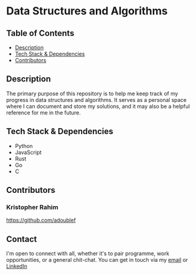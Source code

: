 # Data Structures and Algorithms

## Table of Contents

- [Description](#description)
- [Tech Stack & Dependencies](#tech-stack--dependencies)
- [Contributors](#contributors)

## Description

The primary purpose of this repository is to help me keep track of my progress in data structures and algorithms. It serves as a personal space where I can document and store my solutions, and it may also be a helpful reference for me in the future.

## Tech Stack & Dependencies

- Python
- JavaScript
- Rust
- Go
- C

## Contributors

### Kristopher Rahim

<https://github.com/adoublef>

## Contact

I'm open to connect with all, whether it's to pair programme, work opportunities, or a general chit-chat. You can get in touch via my [email](mailto:kristopherab@gmail.com) or [LinkedIn](https://www.linkedin.com/in/kraffulbrown/)
